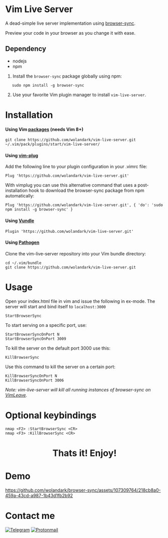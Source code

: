 # Vim Live Server
 A dead-simple live server implementation using [browser-sync](https://www.npmjs.com/package/browser-sync).
 
 Preview your code in your browser as you change it with ease.

## Dependency
- nodejs 
- npm

1. Install the `browser-sync` package globally using npm:

```
   sudo npm install -g browser-sync
```
2. Use your favorite Vim plugin manager to install `vim-live-server`.

# Installation

#### Using Vim [packages](https://vimhelp.org/repeat.txt.html#packages)	(**needs Vim 8+**)
```
git clone https://github.com/wolandark/vim-live-server.git ~/.vim/pack/plugins/start/vim-live-server/
```
#### Using [vim-plug](https://github.com/junegunn/vim-plug)

Add the following line to your plugin configuration in your .vimrc file:
```
Plug 'https://github.com/wolandark/vim-live-server.git'
```
With vimplug you can use this alternative command that uses a post-installation hook to download the browser-sync package from npm automatically:

```
Plug 'https://github.com/wolandark/vim-live-server.git', { 'do': 'sudo npm install -g browser-sync' }
```

#### Using [Vundle](https://github.com/VundleVim/Vundle.vim)

```
Plugin 'https://github.com/wolandark/vim-live-server.git'
```

#### Using [Pathogen](https://github.com/tpope/vim-pathogen)

Clone the vim-live-server repository into your Vim bundle directory:
```
cd ~/.vim/bundle
git clone https://github.com/wolandark/vim-live-server.git
```

# Usage
Open your index.html file in vim and issue the following in ex-mode. The server will start and bind itself to `localhost:3000`

```
StartBrowserSync
```

To start serving on a specific port, use:
```
StartBrowserSyncOnPort N
StartBrowserSyncOnPort 3009
```

To kill the server on the default port 3000 use this:
```
KillBrowserSync
```
Use this command to kill the server on a certain port:
```
KillBrowserSyncOnPort N
KillBrowserSyncOnPort 3006
```
_Note:
vim-live-server will kill all running instances of browser-sync on [VimLeave](https://vimhelp.org/autocmd.txt.html#VimLeave)._

# Optional keybindings
```
nmap <F2> :StartBrowserSync <CR>
nmap <F3> :KillBrowserSync <CR>
```

<h1 align="center">Thats it! Enjoy!</h1>

# Demo
https://github.com/wolandark/browser-sync/assets/107309764/218cb8a0-459a-43cd-a987-1b43d1fb2b92

# Contact me
[![Telegram](https://img.shields.io/badge/Telegram-2CA5E0?style=for-the-badge&logo=telegram&logoColor=white)](https://t.me/wolandarkside)
[![Protonmail](https://img.shields.io/badge/ProtonMail-8B89CC?style=for-the-badge&logo=protonmail&logoColor=white)](mailto:contact-woland@proton.me)
